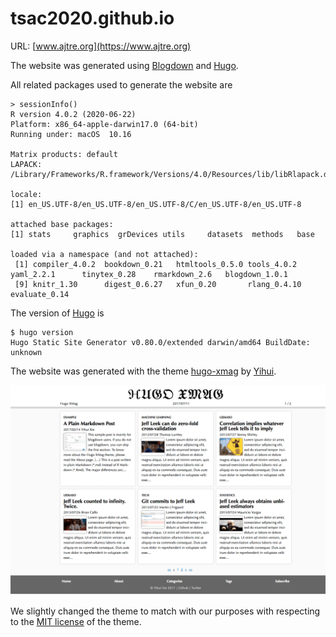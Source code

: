 # tsac2020.github.io

URL: [www.ajtre.org](https://www.ajtre.org)

The website was generated using [Blogdown](https://github.com/rstudio/blogdown) and [Hugo](https://gohugo.io/).

All related packages used to generate the website are

```
> sessionInfo()
R version 4.0.2 (2020-06-22)
Platform: x86_64-apple-darwin17.0 (64-bit)
Running under: macOS  10.16

Matrix products: default
LAPACK: /Library/Frameworks/R.framework/Versions/4.0/Resources/lib/libRlapack.dylib

locale:
[1] en_US.UTF-8/en_US.UTF-8/en_US.UTF-8/C/en_US.UTF-8/en_US.UTF-8

attached base packages:
[1] stats     graphics  grDevices utils     datasets  methods   base     

loaded via a namespace (and not attached):
 [1] compiler_4.0.2  bookdown_0.21   htmltools_0.5.0 tools_4.0.2     yaml_2.2.1      tinytex_0.28    rmarkdown_2.6   blogdown_1.0.1 
 [9] knitr_1.30      digest_0.6.27   xfun_0.20       rlang_0.4.10    evaluate_0.14 
```

The version of [Hugo](https://gohugo.io/) is

```
$ hugo version
Hugo Static Site Generator v0.80.0/extended darwin/amd64 BuildDate: unknown
```

The website was generated with the theme [hugo-xmag](https://github.com/yihui/hugo-xmag) by [Yihui](https://yihui.org/en/).

![theme preview](https://raw.githubusercontent.com/yihui/hugo-xmag/master/images/screenshot.png)

We slightly changed the theme to match with our purposes with respecting to the [MIT license](https://choosealicense.com/licenses/mit/) of the theme.
